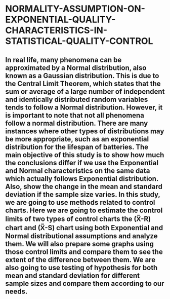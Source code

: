 # NORMALITY-ASSUMPTION-ON-EXPONENTIAL-QUALITY-CHARACTERISTICS-IN-STATISTICAL-QUALITY-CONTROL

## In real life, many phenomena can be approximated by a Normal distribution, also known as a Gaussian distribution. This is due to the Central Limit Theorem, which states that the sum or average of a large number of independent and identically distributed random variables tends to follow a Normal distribution. However, it is important to note that not all phenomena follow a normal distribution. There are many instances where other types of distributions may be more appropriate, such as an exponential distribution for the lifespan of batteries. The main objective of this study is to show how much the conclusions differ if we use the Exponential and Normal characteristics on the same data which actually follows Exponential distribution. Also, show the change in the mean and standard deviation if the sample size varies. In this study, we are going to use methods related to control charts. Here we are going to estimate the control limits of two types of control charts the (X̅-R) chart and (X̅-S) chart using both Exponential and Normal distributional assumptions and analyze them. We will also prepare some graphs using those control limits and compare them to see the extent of the difference between them. We are also going to use testing of hypothesis for both mean and standard deviation for different sample sizes and compare them according to our needs.
